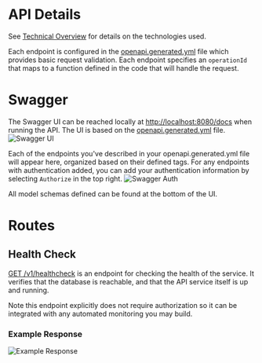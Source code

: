 # API Details

See [Technical Overview](./technical-overview.md) for details on the technologies used.

Each endpoint is configured in the [openapi.generated.yml](../../api/openapi.generated.yml) file which provides basic request validation. Each endpoint specifies an `operationId` that maps to a function defined in the code that will handle the request.

# Swagger

The Swagger UI  can be reached locally at [http://localhost:8080/docs](http://localhost:8080/docs) when running the API. The UI is based on the [openapi.generated.yml](/api/openapi.generated.yml) file.
![Swagger UI](/docs/api/images/swagger-ui.png)

Each of the endpoints you've described in your openapi.generated.yml file will appear here, organized based on their defined tags. For any endpoints with authentication added, you can add your authentication information by selecting `Authorize` in the top right.
![Swagger Auth](/docs/api/images/swagger-auth.png)

All model schemas defined can be found at the bottom of the UI.

# Routes

## Health Check
[GET /v1/healthcheck](/api/src/route/healthcheck.py) is an endpoint for checking the health of the service. It verifies that the database is reachable, and that the API service itself is up and running.

Note this endpoint explicitly does not require authorization so it can be integrated with any automated monitoring you may build.

### Example Response
![Example Response](/docs/api/images/healthcheck-response.png)
